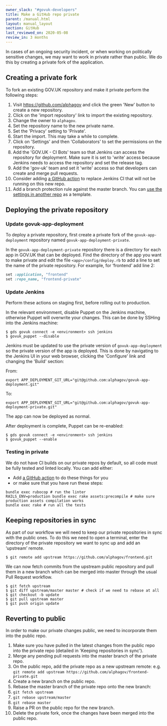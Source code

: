 ```yaml
---
owner_slack: "#govuk-developers"
title: Make a GitHub repo private
parent: /manual.html
layout: manual_layout
section: GitHub
last_reviewed_on: 2020-05-08
review_in: 3 months
---
```


In cases of an ongoing security incident, or when working on politically sensitive changes, we may want to work in private rather than public. We do this by creating a private fork of the application.

## Creating a private fork

To fork an existing GOV.UK repository and make it private perform the following steps:

 1. Visit https://github.com/alphagov and click the green 'New' button to create a new repository.
 1. Click on the 'import repository' link to import the existing repository.
 1. Change the owner to `alphagov`.
 1. Set the repository name to the new private name.
 1. Set the 'Privacy' setting to 'Private'.
 1. Start the import. This may take a while to complete.
 1. Click on 'Settings' and then 'Collaborators' to set the permissions on the repository.
 1. Add the 'GOV.UK - CI Bots' team so that Jenkins can access the repository for deployment. Make sure it is set to 'write' access because Jenkins needs to access the repository and set the release tag.
 1. Add the 'gov-uk' team and set it 'write' access so that developers can create and merge pull requests.
 1. Consider adding [a GitHub action](https://github.com/search?q=org%3Aalphagov+%22Use+GitHub+Actions%22&type=Issues) to replace Jenkins CI that will not be running on this new repo.
 1. Add a branch protection rule against the master branch. You can [use the settings in another repo](https://github.com/alphagov/government-frontend/settings/branches) as a template.

## Deploying the private repository

### Update govuk-app-deployment

To deploy a private repository, first create a private fork of the `govuk-app-deployment` repository named `govuk-app-deployment-private`.

In the `govuk-app-deployment-private` repository there is a directory for each app in GOV.UK that can be deployed. Find the directory of the app you want to make private and edit the file `<app>/config/deploy.rb` to add a line to set the name of the private repository. For example, for ‘frontend’ add line 2:

```ruby
set :application, "frontend"
set :repo_name, "frontend-private"
```

### Update Jenkins

Perform these actions on staging first, before rolling out to production.

In the relevant environment, disable Puppet on the Jenkins machine, otherwise Puppet will overwrite your changes.  This can be done by SSHing into the Jenkins machine:

```
$ gds govuk connect -e <environment> ssh jenkins
$ govuk_puppet --disable
```

Jenkins must be updated to use the private version of `govuk-app-deployment` so the private version of the app is deployed.  This is done by navigating to the Jenkins UI in your web browser, clicking the 'Configure' link and changing the 'Build' section:

From:

```
export APP_DEPLOYMENT_GIT_URL="git@github.com:alphagov/govuk-app-deployment.git"
```

To:

```
export APP_DEPLOYMENT_GIT_URL="git@github.com:alphagov/govuk-app-deployment-private.git"
```

The app can now be deployed as normal.

After deployment is complete, Puppet can be re-enabled:

```
$ gds govuk connect -e <environment> ssh jenkins
$ govuk_puppet --enable
```

### Testing in private

We do not have CI builds on our private repos by default, so all code must be fully tested and linted locally. You can add either:

- Add [a GitHub action](https://github.com/alphagov/collections/blob/a08d5301d7d5e19d9156728ff4ff3fbd231acc53/.github/workflows/tests.yml) to do these things for you
- or make sure that you have run these steps:

```
bundle exec rubocop # run the linter
RAILS_ENV=production bundle exec rake assets:precompile # make sure production assets compilation works
bundle exec rake # run all the tests
```

## Keeping repositories in sync

As part of our workflow we will need to keep our private repositories in sync with the public ones. To do this we need to open a terminal, enter the directory of the private repository we want to sync up and add an ‘upstream’ remote.

```
$ git remote add upstream https://github.com/alphagov/frontend.git
```

We can now fetch commits from the upstream public repository and pull them in a new branch which can be merged into master through the usual Pull Request workflow.

```
$ git fetch upstream
$ git diff upstream/master master # check if we need to rebase at all
$ git checkout -b update
$ git pull upstream master
$ git push origin update
```

## Reverting to public

In order to make our private changes public, we need to incorporate them into the public repo.

 1.  Make sure you have pulled in the latest changes from the public repo into the private repo (detailed in 'Keeping repositories in sync').
 1.  Merge any pending pull requests into the master branch of the private repo.
 1.  On the public repo, add the private repo as a new upstream remote: e.g. `git remote add upstream https://github.com/alphagov/frontend-private.git`
 1.  Create a new branch on the public repo.
 1.  Rebase the master branch of the private repo onto the new branch:
 1.  `git fetch upstream`
 1.  `git rebase upstream/master`
 1.  `git rebase master`
 1.  Raise a PR on the public repo for the new branch.
 1.  Delete the private fork, once the changes have been merged into the public repo.
